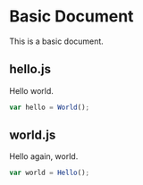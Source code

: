 <!-- packdown-1-0.0.0 -->

# Basic Document

This is a basic document.

## hello.js

Hello world.

```js
var hello = World();
```

## world.js

Hello again, world.

```js
var world = Hello();
```